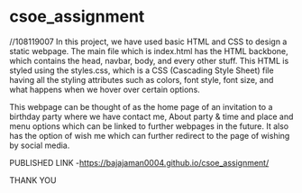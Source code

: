 # csoe_assignment
//108119007
In this project, we have used basic HTML and CSS to design a static 
webpage. The main file which is index.html has the HTML backbone, which 
contains the head, navbar, body, and every other stuff. This HTML is styled 
using the styles.css, which is a CSS (Cascading Style Sheet) file having all 
the styling attributes such as colors, font style, font size, and what happens 
when we hover over certain options.


This webpage can be thought of as the home page of an invitation to a 
birthday party where we have contact me, About party & time and 
place and menu options which can be linked to further webpages in the 
future. It also has the option of wish me which can further redirect to the 
page of wishing by social media.

PUBLISHED LINK -https://bajajaman0004.github.io/csoe_assignment/


THANK YOU
